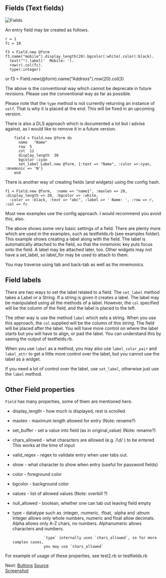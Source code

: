 ## Fields (Text fields)

![Fields](http://www.benegal.org/files/nc_labelhotkey.png)

An entry field may be created as follows.

    r = 1
    fc = 10

    f3 = Field.new @form
    f3.name("mobile").display_length(20).bgcolor(:white).color(:black).
      text("").label('  Mobile: ').
      row(r).col(fc).
      type(:integer)

or 
     f3 = Field.new(@form).name("Address").row(20).col(3)

The above is the conventional way which cannot be deprecate in future revisions. Please use the conventional way as far as possible.

Please note that the `type` method is not currently returning an instance of `self`. That is why it is placed at the end.
This will be fixed in an upcoming version.

There is also a DLS approach which is documented a lot but i advise against, as I would like to remove it in a future version.

        field = Field.new @form do
          name   "Name"
          row  5 
          col  12 
          display_length  30
          bgcolor :cyan
          set_label Label.new @form, {:text => "Name", :color =>:cyan, :mnemonic => 'N'}
        end

There is another way of creating fields (and widgets) using the config hash.

    f1 = Field.new @form,  :name => "name1", :maxlen => 20, :display_length => 20, :bgcolor => :white, 
      :color => :black, :text => "abc", :label => ' Name: ', :row => r, :col => fc

Most new examples use the config approach. I would recommend you avoid this, also. 

The above shows some very basic settings of a field. There are plenty more which are used in the examples, such as testfields.rb (see examples folder). This example shows creating a label along with the field. The label is automatically attached to the field, so that the mnemonic key puts focus onto the field. A label may be attached later, too. Other widgets may not have a set_label, so label_for may be used to attach to them.

You may traverse using tab and back-tab as well as the mnemonics. 

## Field labels

There are two ways to set the label related to a field. The `set_label` method takes a Label or a String. If a string is given it creates a label. The label may be manipulated using all the methods of a label. However, the `col` specified will be the column of the field, and the label is placed to the left. 

The other way is use the method `label` which sets a string. When you use this approach, the `col` supplied will be the column of this string. The field will be placed after the label. You will have more control on where the label starts but you will have to align, or pad the label. You can understand this by seeing the output of testfields.rb.

When you use `label` as a method, you may also use `label_color_pair` and `label_attr` to get a little more control over the label, but you cannot use the label as a widget.

If you need a lot of control over the label, use `set_label`, otherwise just use the `label` method.

## Other Field properties

`Field` has many properties, some of them are mentioned here.

*  display_length  - how much is displayed, rest is scrolled 

*  maxlen          - maximum length allowed for entry  (Note: rename?)

*  set_buffer      - set a value into field (as in original_value)  (Note: rename?)

*  chars_allowed   - what characters are allowed (e.g. /\d/ ) to be entered
                     This works at the time of input

*  valid_regex     - regex to validate entry when user tabs out.

*  show            - what character to show when entry (useful for password fields) 

*  color           - foreground color 

*  bgcolor         - background color 

*  values          - list of allowed values  (Note: overkill ?)

*  null_allowed    - boolean, whether one can tab out leaving field empty 

*  type            - datatype such as :integer, :numeric, :float, :alpha and :alnum
                     Integer allows only whole numbers, numeric and float allow decimals.
                     Alpha allows only A-Z chars, no numbers.
                     Alphanumeric allows characters and numbers.

                     `type` internally uses `chars_allowed`, so for more complex cases,
                     you may use `chars_allowed`

For example of usage of these properties, see test2.rb or testfields.rb

Next: [Buttons](button.md)
[Source](prog1.rb)  
[Screenshot](prog1.png) 

